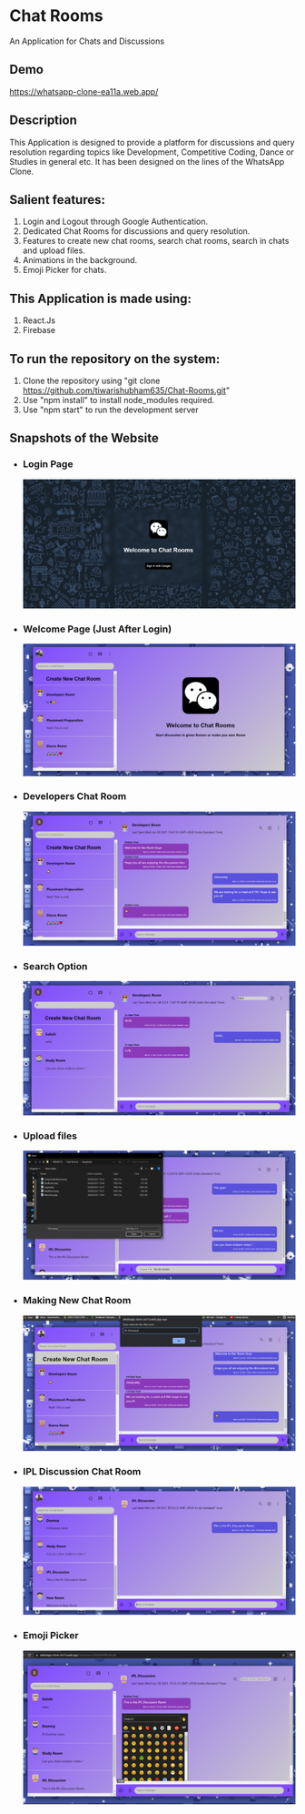 # Chat Rooms 
An Application for Chats and Discussions

## Demo
https://whatsapp-clone-ea11a.web.app/

## Description
This Application is designed to provide a platform for discussions and query resolution regarding topics like Development, Competitive Coding, Dance or Studies in general etc. It has been designed on the lines of the WhatsApp Clone.

## Salient features:
  1. Login and Logout through Google Authentication.
  2. Dedicated Chat Rooms for discussions and query resolution.
  3. Features to create new chat rooms, search chat rooms, search in chats and upload files.
  4. Animations in the background.
  5. Emoji Picker for chats.

## This Application is made using:
  1. React.Js
  2. Firebase

## To run the repository on the system:
  1. Clone the repository using "git clone https://github.com/tiwarishubham635/Chat-Rooms.git"
  2. Use "npm install" to install node_modules required.
  3. Use "npm start" to run the development server  

## Snapshots of the Website
* ### Login Page

   ![Screenshot](Snapshots/Login.png)
   

* ### Welcome Page (Just After Login)

   ![Screenshot](Snapshots/Welcome.png)
   

* ### Developers Chat Room

   ![Screenshot](Snapshots/DevRoom.png)
   

* ### Search Option

   ![Screenshot](Snapshots/Search.png)
   

* ### Upload files

   ![Screenshot](Snapshots/Attach.png)
   

* ### Making New Chat Room

   ![Screenshot](Snapshots/NewRoom.png)
   

* ### IPL Discussion Chat Room

   ![Screenshot](Snapshots/CompCodersRoom.png)
   

* ### Emoji Picker

   ![Screenshot](Snapshots/EmojiPicker.png)
   
